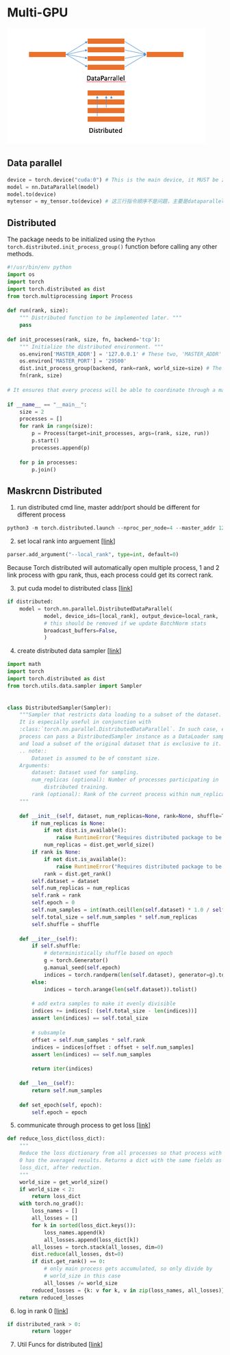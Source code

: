# Multi-GPU

![alt text](https://github.com/MaureenZOU/PhD_Year1_Study_Notes/blob/master/pytorch/img1.png)

## Data parallel

```Python
device = torch.device("cuda:0") # This is the main device, it MUST be zero, and the sum data pool will be in this device.
model = nn.DataParallel(model)
model.to(device) 
mytensor = my_tensor.to(device) # 这三行指令顺序不是问题，主要是dataparallel要包住model
```


## Distributed

The package needs to be initialized using the ```Python torch.distributed.init_process_group()``` function before calling any other methods.


```Python
#!/usr/bin/env python
import os
import torch
import torch.distributed as dist
from torch.multiprocessing import Process

def run(rank, size):
    """ Distributed function to be implemented later. """
    pass

def init_processes(rank, size, fn, backend='tcp'):
    """ Initialize the distributed environment. """
    os.environ['MASTER_ADDR'] = '127.0.0.1' # These two, 'MASTER_ADDR' and 'MASTER_PORT' are the ports for multi-process jobs to communicate
    os.environ['MASTER_PORT'] = '29500'
    dist.init_process_group(backend, rank=rank, world_size=size) # The package needs to be initialized using the torch.distributed.init_process_group() function before calling any other methods
    fn(rank, size)

# It ensures that every process will be able to coordinate through a master, using the same ip address and port.

if __name__ == "__main__":
    size = 2
    processes = []
    for rank in range(size):
        p = Process(target=init_processes, args=(rank, size, run))
        p.start()
        processes.append(p)

    for p in processes:
        p.join()
```

## Maskrcnn Distributed
1. run distributed cmd line, master addr/port should be different for different process

```Python
python3 -m torch.distributed.launch --nproc_per_node=4 --master_addr 127.0.0.2 --master_port 29501 train_net.py
```

2. set local rank into arguement \[[link](https://github.com/facebookresearch/maskrcnn-benchmark/blob/55796a04ea770029a80cf5933cc5c3f3f6fa59cf/tools/train_net.py#L132)\]

```Python
parser.add_argument("--local_rank", type=int, default=0)
```
Because Torch distributed will automatically open multiple process, 1 and 2 link process with gpu rank, thus, each process could get its correct rank.

3. put cuda model to distributed class \[[link](https://github.com/facebookresearch/maskrcnn-benchmark/blob/55796a04ea770029a80cf5933cc5c3f3f6fa59cf/tools/train_net.py#L49)\]

```Python
if distributed:
    model = torch.nn.parallel.DistributedDataParallel(
            model, device_ids=[local_rank], output_device=local_rank,
            # this should be removed if we update BatchNorm stats
            broadcast_buffers=False,
            )
```

4. create distributed data sampler \[[link](https://github.com/facebookresearch/maskrcnn-benchmark/blob/master/maskrcnn_benchmark/data/samplers/distributed.py)\]

```Python
import math
import torch
import torch.distributed as dist
from torch.utils.data.sampler import Sampler


class DistributedSampler(Sampler):
    """Sampler that restricts data loading to a subset of the dataset.
    It is especially useful in conjunction with
    :class:`torch.nn.parallel.DistributedDataParallel`. In such case, each
    process can pass a DistributedSampler instance as a DataLoader sampler,
    and load a subset of the original dataset that is exclusive to it.
    .. note::
        Dataset is assumed to be of constant size.
    Arguments:
        dataset: Dataset used for sampling.
        num_replicas (optional): Number of processes participating in
            distributed training.
        rank (optional): Rank of the current process within num_replicas.
    """

    def __init__(self, dataset, num_replicas=None, rank=None, shuffle=True):
        if num_replicas is None:
            if not dist.is_available():
                raise RuntimeError("Requires distributed package to be available")
            num_replicas = dist.get_world_size()
        if rank is None:
            if not dist.is_available():
                raise RuntimeError("Requires distributed package to be available")
            rank = dist.get_rank()
        self.dataset = dataset
        self.num_replicas = num_replicas
        self.rank = rank
        self.epoch = 0
        self.num_samples = int(math.ceil(len(self.dataset) * 1.0 / self.num_replicas))
        self.total_size = self.num_samples * self.num_replicas
        self.shuffle = shuffle

    def __iter__(self):
        if self.shuffle:
            # deterministically shuffle based on epoch
            g = torch.Generator()
            g.manual_seed(self.epoch)
            indices = torch.randperm(len(self.dataset), generator=g).tolist()
        else:
            indices = torch.arange(len(self.dataset)).tolist()

        # add extra samples to make it evenly divisible
        indices += indices[: (self.total_size - len(indices))]
        assert len(indices) == self.total_size

        # subsample
        offset = self.num_samples * self.rank
        indices = indices[offset : offset + self.num_samples]
        assert len(indices) == self.num_samples

        return iter(indices)

    def __len__(self):
        return self.num_samples

    def set_epoch(self, epoch):
        self.epoch = epoch
```

5. communicate through process to get loss \[[link](https://github.com/facebookresearch/maskrcnn-benchmark/blob/55796a04ea770029a80cf5933cc5c3f3f6fa59cf/maskrcnn_benchmark/engine/trainer.py#L14)\]

```Python
def reduce_loss_dict(loss_dict):
    """
    Reduce the loss dictionary from all processes so that process with rank
    0 has the averaged results. Returns a dict with the same fields as
    loss_dict, after reduction.
    """
    world_size = get_world_size()
    if world_size < 2:
        return loss_dict
    with torch.no_grad():
        loss_names = []
        all_losses = []
        for k in sorted(loss_dict.keys()):
            loss_names.append(k)
            all_losses.append(loss_dict[k])
        all_losses = torch.stack(all_losses, dim=0)
        dist.reduce(all_losses, dst=0)
        if dist.get_rank() == 0:
            # only main process gets accumulated, so only divide by
            # world_size in this case
            all_losses /= world_size
        reduced_losses = {k: v for k, v in zip(loss_names, all_losses)}
    return reduced_losses
```

6. log in rank 0 \[[link](https://github.com/facebookresearch/maskrcnn-benchmark/blob/55796a04ea770029a80cf5933cc5c3f3f6fa59cf/maskrcnn_benchmark/utils/logger.py#L11)\]

```Python
if distributed_rank > 0:
        return logger
```

7. Util Funcs for distributed \[[link](https://github.com/facebookresearch/maskrcnn-benchmark/blob/master/maskrcnn_benchmark/utils/comm.py)\]


